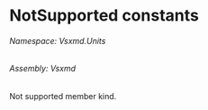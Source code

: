 <a name='F-Vsxmd-Units-MemberKind-NotSupported'></a>
# NotSupported constants

###### Namespace:  Vsxmd.Units

###### Assembly:  Vsxmd

Not supported member kind.
